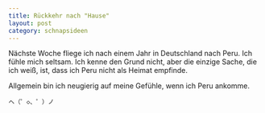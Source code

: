 ```yaml
---
title: Rückkehr nach "Hause"
layout: post
category: schnapsideen 
---
```


Nächste Woche fliege ich nach einem Jahr in Deutschland nach Peru. 
Ich fühle mich seltsam. Ich kenne den Grund nicht, aber die einzige Sache, die ich weiß, ist, dass ich  Peru nicht als Heimat empfinde. 

Allgemein bin ich neugierig auf meine Gefühle, wenn ich Peru ankomme.

```
ヘ（゜◇、゜）ノ
```


